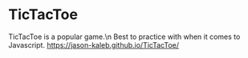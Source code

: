# TicTacToe
TicTacToe is a popular game.\n
Best to practice with when it comes to Javascript.
https://jason-kaleb.github.io/TicTacToe/
